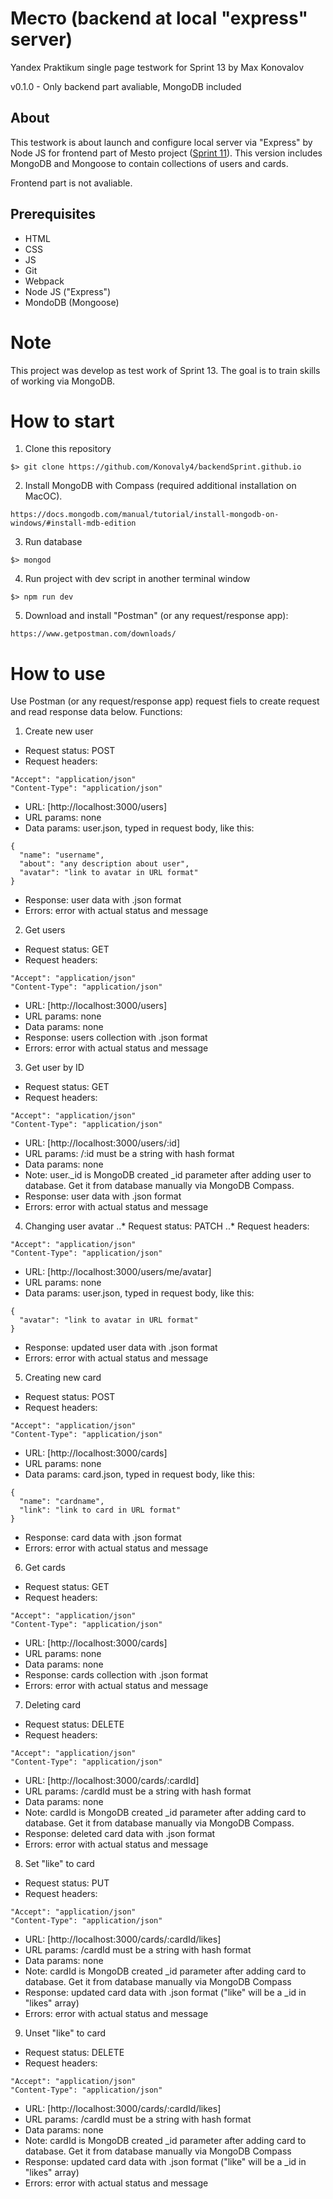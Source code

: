 # Место (backend at local "express" server)
Yandex Praktikum single page testwork for Sprint 13 by Max Konovalov

v0.1.0 - Only backend part avaliable, MongoDB included

## About
This testwork is about launch and configure local server via "Express" by Node JS for frontend part of Mesto project ([Sprint 11](https://konovaly4.github.io/Praktikum_sprint_11.github.io/)). This version includes MongoDB and Mongoose to contain collections of users and cards.

Frontend part is not avaliable.

## Prerequisites

- HTML
- CSS
- JS
- Git
- Webpack
- Node JS ("Express")
- MondoDB (Mongoose)

# Note
This project was develop as test work of Sprint 13. The goal is to train skills of working via MongoDB. 

# How to start
1. Clone this repository
```
$> git clone https://github.com/Konovaly4/backendSprint.github.io
```
2. Install MongoDB with Compass (required additional installation on MacOC).
```
https://docs.mongodb.com/manual/tutorial/install-mongodb-on-windows/#install-mdb-edition
```
3. Run database
```
$> mongod
```
4. Run project with dev script in another terminal window
```
$> npm run dev
```
5. Download and install "Postman" (or any request/response app):
```
https://www.getpostman.com/downloads/
```
# How to use
Use Postman (or any request/response app) request fiels to create request and read response data below.
Functions:

1. Create new user
* Request status: POST
* Request headers: 
```
"Accept": "application/json"
"Content-Type": "application/json"
```
* URL: [http://localhost:3000/users]
* URL params: none
* Data params: user.json, typed in request body, like this:
```
{
  "name": "username",
  "about": "any description about user",
  "avatar": "link to avatar in URL format"
}
```
* Response: user data with .json format
* Errors: error with actual status and message

2. Get users
* Request status: GET
* Request headers: 
```
"Accept": "application/json"
"Content-Type": "application/json"
```
* URL: [http://localhost:3000/users]
* URL params: none
* Data params: none
* Response: users collection with .json format
* Errors: error with actual status and message

3. Get user by ID
* Request status: GET
* Request headers: 
```
"Accept": "application/json"
"Content-Type": "application/json"
```
* URL: [http://localhost:3000/users/:id]
* URL params: /:id must be a string with hash format
* Data params: none 
* Note: user._id is MongoDB created _id parameter after adding user to database. Get it from database manually via MongoDB Compass.
* Response: user data with .json format
* Errors: error with actual status and message

4. Changing user avatar
..* Request status: PATCH
..* Request headers: 
```
"Accept": "application/json"
"Content-Type": "application/json"
```
* URL: [http://localhost:3000/users/me/avatar]
* URL params: none
* Data params: user.json, typed in request body, like this:
```
{
  "avatar": "link to avatar in URL format"
}
```
* Response: updated user data with .json format
* Errors: error with actual status and message

5. Creating new card
* Request status: POST
* Request headers: 
```
"Accept": "application/json"
"Content-Type": "application/json"
```
* URL: [http://localhost:3000/cards]
* URL params: none
* Data params: card.json, typed in request body, like this:
```
{
  "name": "cardname",
  "link": "link to card in URL format"
}
```
* Response: card data with .json format
* Errors: error with actual status and message

6. Get cards
* Request status: GET
* Request headers: 
```
"Accept": "application/json"
"Content-Type": "application/json"
```
* URL: [http://localhost:3000/cards]
* URL params: none
* Data params: none
* Response: cards collection with .json format
* Errors: error with actual status and message

7. Deleting card 
* Request status: DELETE
* Request headers: 
```
"Accept": "application/json"
"Content-Type": "application/json"
```
* URL: [http://localhost:3000/cards/:cardId]
* URL params: /cardId must be a string with hash format
* Data params: none 
* Note: cardId is MongoDB created _id parameter after adding card to database. Get it from database manually via MongoDB Compass.
* Response: deleted card data with .json format
* Errors: error with actual status and message

8. Set "like" to card
* Request status: PUT
* Request headers: 
```
"Accept": "application/json"
"Content-Type": "application/json"
```
* URL: [http://localhost:3000/cards/:cardId/likes]
* URL params: /cardId must be a string with hash format
* Data params: none 
* Note: cardId is MongoDB created _id parameter after adding card to database. Get it from database manually via MongoDB Compass
* Response: updated card data with .json format ("like" will be a _id in "likes" array)
* Errors: error with actual status and message

9. Unset "like" to card
* Request status: DELETE
* Request headers: 
```
"Accept": "application/json"
"Content-Type": "application/json"
```
* URL: [http://localhost:3000/cards/:cardId/likes]
* URL params: /cardId must be a string with hash format
* Data params: none 
* Note: cardId is MongoDB created _id parameter after adding card to database. Get it from database manually via MongoDB Compass
* Response: updated card data with .json format ("like" will be a _id in "likes" array)
* Errors: error with actual status and message

